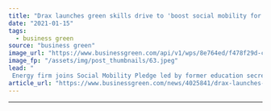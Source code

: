 ```yaml
---
title: "Drax launches green skills drive to 'boost social mobility for one million people'"
date: "2021-01-15"
tags: 
  - business green
source: "business green"
image_url: "https://www.businessgreen.com/api/v1/wps/8e764ed/f478f29d-c4f4-404b-a035-723a5677f4d2/1/Picture-3-Drax-Apprentices-185x114.jpeg"
image_fp: "/assets/img/post_thumbnails/63.jpeg"
lead: "
 Energy firm joins Social Mobility Pledge led by former education secretary Justine Greening in bid to help plug green skills gap and support disadvantaged communities ..."
article_url: "https://www.businessgreen.com/news/4025841/drax-launches-green-skills-drive-boost-social-mobility-million-people"
---
```


---
